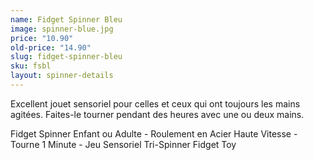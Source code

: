 ```yaml
---
name: Fidget Spinner Bleu
image: spinner-blue.jpg
price: "10.90"
old-price: "14.90"
slug: fidget-spinner-bleu
sku: fsbl
layout: spinner-details
---
```

Excellent jouet sensoriel pour celles et ceux qui ont toujours les mains agitées. Faites-le tourner pendant des heures avec une ou deux mains.

Fidget Spinner Enfant ou Adulte - Roulement en Acier Haute Vitesse - Tourne 1 Minute - Jeu Sensoriel Tri-Spinner Fidget Toy
